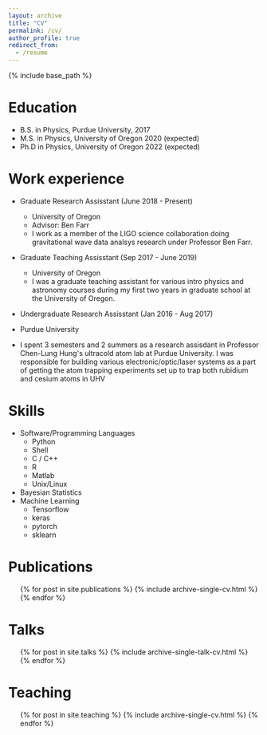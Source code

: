 ```yaml
---
layout: archive
title: "CV"
permalink: /cv/
author_profile: true
redirect_from:
  - /resume
---
```


{% include base_path %}

Education
======
* B.S. in Physics, Purdue University, 2017
* M.S. in Physics, University of Oregon 2020 (expected)
* Ph.D in Physics, University of Oregon 2022 (expected)

Work experience
======
* Graduate Research Assisstant (June 2018 - Present)
  * University of Oregon
  * Advisor: Ben Farr
  * I work as a member of the LIGO science collaboration doing gravitational wave data analsys research under Professor Ben Farr.
  
* Graduate Teaching Assisstant (Sep 2017 - June 2019)
  * University of Oregon
  * I was a graduate teaching assistant for various intro physics and astronomy courses during my first two years in graduate school at the University of Oregon.

*  Undergraduate Research Assisstant (Jan 2016 - Aug 2017)
  * Purdue University
  * I spent 3 semesters and 2 summers as a research assisdant in Professor Chen-Lung Hung's ultracold atom lab at Purdue University. I was responsible for building various electronic/optic/laser systems as a part of getting the atom trapping experiments set up to trap both rubidium and cesium atoms in UHV
  
Skills
======
* Software/Programming Languages
  * Python 
  * Shell
  * C / C++
  * R
  * Matlab
  * Unix/Linux
* Bayesian Statistics
* Machine Learning
  * Tensorflow
  * keras
  * pytorch
  * sklearn

Publications
======
  <ul>{% for post in site.publications %}
    {% include archive-single-cv.html %}
  {% endfor %}</ul>
  
Talks
======
  <ul>{% for post in site.talks %}
    {% include archive-single-talk-cv.html %}
  {% endfor %}</ul>
  
Teaching
======
  <ul>{% for post in site.teaching %}
    {% include archive-single-cv.html %}
  {% endfor %}</ul>
 
